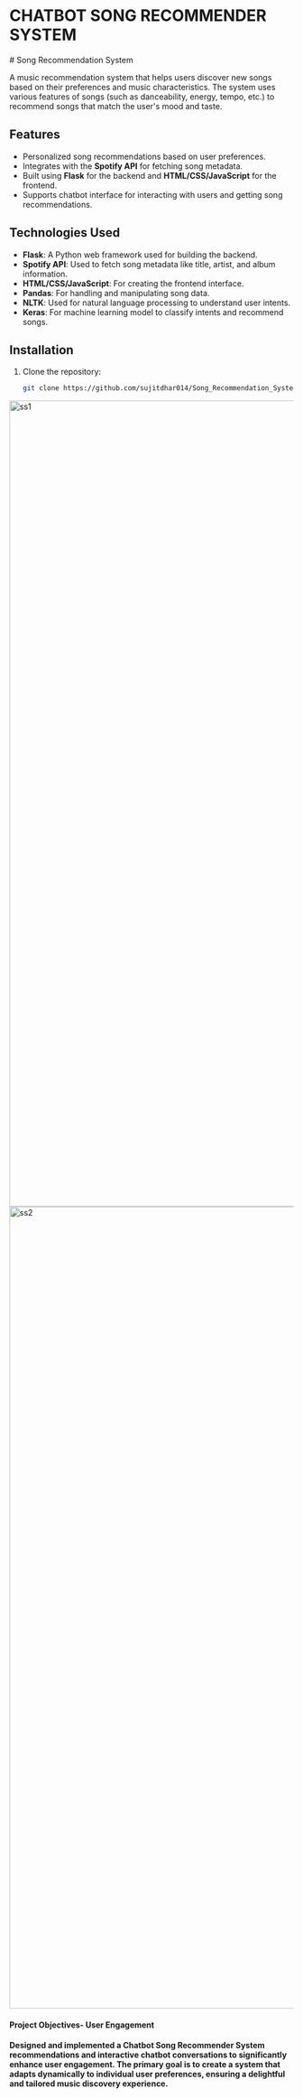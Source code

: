 <h1>CHATBOT SONG RECOMMENDER SYSTEM</h1>
# Song Recommendation System

A music recommendation system that helps users discover new songs based on their preferences and music characteristics. The system uses various features of songs (such as danceability, energy, tempo, etc.) to recommend songs that match the user's mood and taste.

## Features

- Personalized song recommendations based on user preferences.
- Integrates with the **Spotify API** for fetching song metadata.
- Built using **Flask** for the backend and **HTML/CSS/JavaScript** for the frontend.
- Supports chatbot interface for interacting with users and getting song recommendations.

## Technologies Used

- **Flask**: A Python web framework used for building the backend.
- **Spotify API**: Used to fetch song metadata like title, artist, and album information.
- **HTML/CSS/JavaScript**: For creating the frontend interface.
- **Pandas**: For handling and manipulating song data.
- **NLTK**: Used for natural language processing to understand user intents.
- **Keras**: For machine learning model to classify intents and recommend songs.

## Installation

1. Clone the repository:
   ```bash
   git clone https://github.com/sujitdhar014/Song_Recommendation_System.git
<img width="1428" alt="ss1" src="https://github.com/sujitdhar014/Song_Recommendation_System/assets/81043297/a0b543f7-1c70-419e-a396-4c9391892078">

<img width="1421" alt="ss2" src="https://github.com/sujitdhar014/Song_Recommendation_System/assets/81043297/705fd13b-f1a1-449d-a311-39b09fb31e03">
<h4>Project Objectives- User Engagement</h4>
<h4>Designed and implemented a Chatbot Song Recommender
System recommendations and interactive chatbot conversations to
significantly enhance user engagement.
The primary goal is to create a system that adapts dynamically to
individual user preferences, ensuring a delightful and tailored music
discovery experience. </h4>
